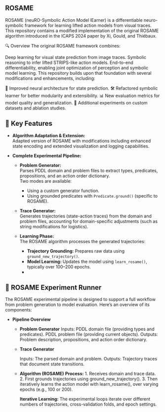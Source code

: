 ## ROSAME
ROSAME (neuRO-Symbolic Action Model lEarner) is a differentiable neuro-symbolic framework for learning lifted action models from visual traces. This repository contains a modified implementation of the original ROSAME algorithm introduced in the ICAPS 2024 paper by Xi, Gould, and Thiébaux.

🔍 Overview
The original ROSAME framework combines:

Deep learning for visual state prediction from image traces.
Symbolic reasoning to infer lifted STRIPS-like action models.
End-to-end differentiability, enabling joint optimization of perception and symbolic model learning.
This repository builds upon that foundation with several modifications and enhancements, including:

🧠 Improved neural architecture for state prediction.
🛠️ Refactored symbolic learner for better modularity and extensibility.
📊 New evaluation metrics for model quality and generalization.
🧪 Additional experiments on custom datasets and ablation studies.

## 🔧 Key Features

- **Algorithm Adaptation & Extension:**  
  Adapted version of ROSAME with modifications including enhanced state encoding and extended visualization and logging capabilities.

- **Complete Experimental Pipeline:**  
  - **Problem Generator:**  
    Parses PDDL domain and problem files to extract types, predicates, propositions, and an action order dictionary.  
    Two modes are available:
    - Using a custom generator function.
    - Using grounded predicates with `Predicate.ground()` (specific to ROSAME).
  
  - **Trace Generator:**  
    Generates trajectories (state-action traces) from the domain and problem files, accounting for domain-specific adjustments (such as string modifications for logistics).
  
  - **Learning Phase:**  
    The ROSAME algorithm processes the generated trajectories:
    - **Trajectory Grounding:** Prepares raw data using `ground_new_trajectory()`.
    - **Model Learning:** Updates the model using `learn_rosame()`, typically over 100–200 epochs.
    - 
## 🧪 ROSAME Experiment Runner
The ROSAME experimental pipeline is designed to support a full workflow from problem generation to model evaluation. Here’s an overview of its components:

- **Pipeline Overview**
  - **Problem Generator**
    Inputs:
      PDDL domain file (providing types and predicates).
      PDDL problem file (providing current objects).
    Outputs:
      Problem description, propositions, and action order dictionary.

  - **Trace Generator**

    Inputs:
      The parsed domain and problem.
    Outputs:
      Trajectory traces that document state transitions.

  - **Algorithm (ROSAME)**
      **Process:**
        1. Receives domain and trace data.
        2. First grounds trajectories using ground_new_trajectory().
        3. Then iteratively learns the action model with learn_rosame(), over varying epochs (e.g., 100 or 200).

    **Iterative Learning:**
        The experimental loops iterate over different numbers of trajectories, cross-validation folds, and epoch settings.


  
